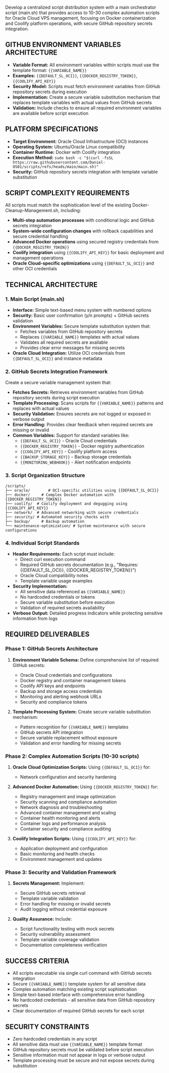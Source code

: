 
Develop a centralized script distribution system with a main orchestrator script (main.sh) that provides access to 10-30 complex automation scripts for Oracle Cloud VPS management, focusing on Docker containerization and Coolify platform operations, with secure GitHub repository secrets integration.

## GITHUB ENVIRONMENT VARIABLES ARCHITECTURE
- **Variable Format:** All environment variables within scripts must use the template format: `{{VARIABLE_NAME}}`
- **Examples:** `{{DEFAULT_SL_OCI}}`, `{{DOCKER_REGISTRY_TOKEN}}`, `{{COOLIFY_API_KEY}}`
- **Security Model:** Scripts must fetch environment variables from GitHub repository secrets during execution
- **Implementation:** Create a secure variable substitution mechanism that replaces template variables with actual values from GitHub secrets
- **Validation:** Include checks to ensure all required environment variables are available before script execution

## PLATFORM SPECIFICATIONS
- **Target Environment:** Oracle Cloud Infrastructure (OCI) instances
- **Operating System:** Ubuntu/Oracle Linux compatibility
- **Container Runtime:** Docker with Coolify integration
- **Execution Method:** `sudo bash -c "$(curl -fsSL https://raw.githubusercontent.com/Daniel-OS01/scripts/refs/heads/main/main.sh)"`
- **Security:** GitHub repository secrets integration with template variable substitution

## SCRIPT COMPLEXITY REQUIREMENTS
All scripts must match the sophistication level of the existing Docker-Cleanup-Management.sh, including:
- **Multi-step automation processes** with conditional logic and GitHub secrets integration
- **System-wide configuration changes** with rollback capabilities and secure credential handling
- **Advanced Docker operations** using secured registry credentials from `{{DOCKER_REGISTRY_TOKEN}}`
- **Coolify integration** using `{{COOLIFY_API_KEY}}` for basic deployment and management operations
- **Oracle Cloud-specific optimizations** using `{{DEFAULT_SL_OCI}}` and other OCI credentials

## TECHNICAL ARCHITECTURE

### 1. Main Script (main.sh)
- **Interface:** Simple text-based menu system with numbered options
- **Security:** Basic user confirmation (y/n prompts) + GitHub secrets validation
- **Environment Variables:** Secure template substitution system that:
  - Fetches variables from GitHub repository secrets
  - Replaces `{{VARIABLE_NAME}}` templates with actual values
  - Validates all required secrets are available
  - Provides clear error messages for missing secrets
- **Oracle Cloud Integration:** Utilize OCI credentials from `{{DEFAULT_SL_OCI}}` and instance metadata

### 2. GitHub Secrets Integration Framework
Create a secure variable management system that:
- **Fetches Secrets:** Retrieves environment variables from GitHub repository secrets during script execution
- **Template Processing:** Scans scripts for `{{VARIABLE_NAME}}` patterns and replaces with actual values
- **Security Validation:** Ensures secrets are not logged or exposed in verbose output
- **Error Handling:** Provides clear feedback when required secrets are missing or invalid
- **Common Variables:** Support for standard variables like:
  - `{{DEFAULT_SL_OCI}}` - Oracle Cloud credentials
  - `{{DOCKER_REGISTRY_TOKEN}}` - Docker registry authentication
  - `{{COOLIFY_API_KEY}}` - Coolify platform access
  - `{{BACKUP_STORAGE_KEY}}` - Backup storage credentials
  - `{{MONITORING_WEBHOOK}}` - Alert notification endpoints

### 3. Script Organization Structure
```
/scripts/
├── oracle/        # OCI-specific utilities using {{DEFAULT_SL_OCI}}
├── docker/     # Complex Docker automation with {{DOCKER_REGISTRY_TOKEN}}
├── coolify/  # Coolify deployment and degugging using {{COOLIFY_API_KEY}}
├── network/  # Advanced networking with secure credentials
├── security/ # Automated security checks with
├── backup/     # Backup automation 
└── maintenance-optimization/ # System maintenance with secure configurations
```

### 4. Individual Script Standards
- **Header Requirements:** Each script must include:
  - Direct curl execution command
  - Required GitHub secrets documentation (e.g., "Requires: {{DEFAULT_SL_OCI}}, {{DOCKER_REGISTRY_TOKEN}}")
  - Oracle Cloud compatibility notes
  - Template variable usage examples
- **Security Implementation:** 
  - All sensitive data referenced as `{{VARIABLE_NAME}}`
  - No hardcoded credentials or tokens
  - Secure variable substitution before execution
  - Validation of required secrets availability
- **Verbose Output:** Detailed progress indicators while protecting sensitive information from logs

## REQUIRED DELIVERABLES

### Phase 1: GitHub Secrets Architecture
1. **Environment Variable Schema:** Define comprehensive list of required GitHub secrets:
   - Oracle Cloud credentials and configurations
   - Docker registry and container management tokens
   - Coolify API keys and endpoints
   - Backup and storage access credentials
   - Monitoring and alerting webhook URLs
   - Security and compliance tokens

2. **Template Processing System:** Create secure variable substitution mechanism:
   - Pattern recognition for `{{VARIABLE_NAME}}` templates
   - GitHub secrets API integration
   - Secure variable replacement without exposure
   - Validation and error handling for missing secrets

### Phase 2: Complex Automation Scripts (10-30 scripts)
1. **Oracle Cloud Optimization Scripts:** Using `{{DEFAULT_SL_OCI}}` for:
   - Network configuration and security hardening

2. **Advanced Docker Automation:** Using `{{DOCKER_REGISTRY_TOKEN}}` for:
   - Registry management and image optimization
   - Security scanning and compliance automation
   - Network diagnosis and troubleshooting
   - Advanced container management and scaling
   - Container health monitoring and alerts
   - Container logs and performance analysis
   - Container security and compliance auditing
   
3. **Coolify Integration Scripts:** Using `{{COOLIFY_API_KEY}}` for:
   - Application deployment and configuration
   - Basic monitoring and health checks
   - Environment management and updates

### Phase 3: Security and Validation Framework
1. **Secrets Management:** Implement:
   - Secure GitHub secrets retrieval
   - Template variable validation
   - Error handling for missing or invalid secrets
   - Audit logging without credential exposure

2. **Quality Assurance:** Include:
   - Script functionality testing with mock secrets
   - Security vulnerability assessment
   - Template variable coverage validation
   - Documentation completeness verification

## SUCCESS CRITERIA
- All scripts executable via single curl command with GitHub secrets integration
- Secure `{{VARIABLE_NAME}}` template system for all sensitive data
- Complex automation matching existing script sophistication
- Simple text-based interface with comprehensive error handling
- No hardcoded credentials - all sensitive data from GitHub repository secrets
- Clear documentation of required GitHub secrets for each script

## SECURITY CONSTRAINTS
- Zero hardcoded credentials in any script
- All sensitive data must use `{{VARIABLE_NAME}}` template format
- GitHub repository secrets must be validated before script execution
- Sensitive information must not appear in logs or verbose output
- Template processing must be secure and not expose secrets during substitution
